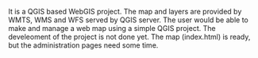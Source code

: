 It is a QGIS based WebGIS project. The map and layers are provided by WMTS, WMS and WFS served by QGIS server.
The user would be able to make and manage a web map using a simple QGIS project.
The develeoment of the project is not done yet. The map (index.html) is ready, but the administration pages need some time. 
